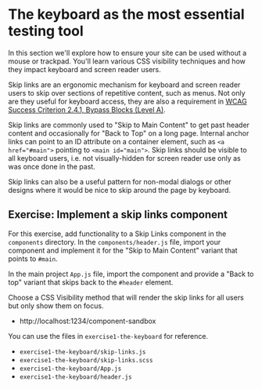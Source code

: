 # The keyboard as the most essential testing tool

In this section we'll explore how to ensure your site can be used without a mouse or trackpad. You'll learn various CSS visibility techniques and how they impact keyboard and screen reader users.

Skip links are an ergonomic mechanism for keyboard and screen reader users to skip over sections of repetitive
content, such as menus. Not only are they useful for keyboard access, they are also a requirement in
[WCAG Success Criterion 2.4.1, Bypass Blocks (Level A)](https://www.w3.org/TR/WCAG21/#bypass-blocks).

Skip links are commonly used to "Skip to Main Content" to get past header content and occasionally for "Back to
Top" on a long page. Internal anchor links can point to an ID attribute on a container element, such as
`<a href="#main">` pointing to `<main id="main">`. Skip links should be visible to all keyboard users, i.e. not
visually-hidden for screen reader use only as was once done in the past.

Skip links can also be a useful pattern for non-modal dialogs or other designs where it would be nice to skip
around the page by keyboard.

## Exercise: Implement a skip links component

For this exercise, add functionality to a Skip Links component in the `components` directory.
In the `components/header.js` file, import your component and implement it for the
"Skip to Main Content" variant that points to `#main`.

In the main project `App.js` file, import the component and
provide a "Back to top" variant that skips back to the `#header` element.

Choose a CSS Visibility method that will render the skip links for all users but only show them on focus.

- http://localhost:1234/component-sandbox

You can use the files in `exercise1-the-keyboard` for reference.

- `exercise1-the-keyboard/skip-links.js`
- `exercise1-the-keyboard/skip-links.scss`
- `exercise1-the-keyboard/App.js`
- `exercise1-the-keyboard/header.js`
